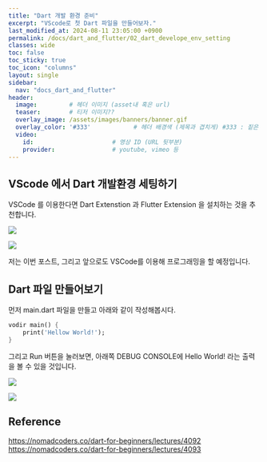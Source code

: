 ```yaml
---
title: "Dart 개발 환경 준비"
excerpt: "VScode로 첫 Dart 파일을 만들어보자."
last_modified_at: 2024-08-11 23:05:00 +0900
permalink: /docs/dart_and_flutter/02_dart_develope_env_setting
classes: wide
toc: false
toc_sticky: true
toc_icon: "columns"
layout: single
sidebar:
  nav: "docs_dart_and_flutter"
header: 
  image:         # 헤더 이미지 (asset내 혹은 url)
  teaser:        # 티저 이미지??
  overlay_image: /assets/images/banners/banner.gif
  overlay_color: '#333'            # 헤더 배경색 (제목과 겹치게) #333 : 짙은 회색 (필수)
  video:
    id:                      # 영상 ID (URL 뒷부분)
    provider:                # youtube, vimeo 등
---
```



## VScode 에서 Dart 개발환경 세팅하기  

VSCode 를 이용한다면 Dart Extenstion 과 Flutter Extension 을 설치하는 것을 추천합니다.  

![](/assets/images/20240121_002_001.png)

![](/assets/images/20240121_002_002.png)

저는 이번 포스트, 그리고 앞으로도 VSCode를 이용해 프로그래밍을 할 예정입니다.  


## Dart 파일 만들어보기  

먼저 main.dart 파일을 만들고 아래와 같이 작성해봅시다.   

```dart
vodir main() {
    print('Hellow World!');
}
```

그리고 Run 버튼을 눌러보면, 아래쪽 DEBUG CONSOLE에 Hello World! 라는 출력을 볼 수 있을 것입니다.  

![](/assets/images/20240121_002_003.png)

![](/assets/images/20240121_002_004.png)


## Reference  

https://nomadcoders.co/dart-for-beginners/lectures/4092  
https://nomadcoders.co/dart-for-beginners/lectures/4093  